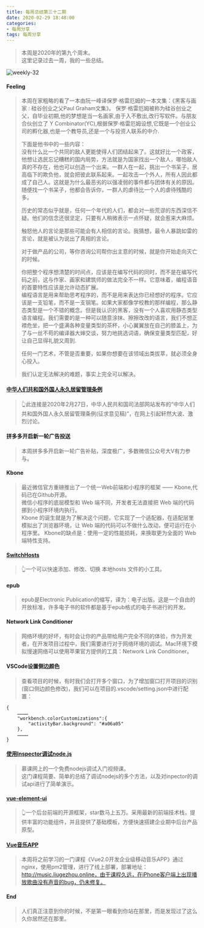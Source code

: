 ```yaml
---
title: 每周总结第三十二期
date: 2020-02-29 18:48:00
categories:
- 每周分享
tags: 每周分享
---
```

> 本周是2020年的第九个周末。    
> 这里记录过去一周，我的一些总结。

![weekly-32](http://img.liugezhou.online/blog/weekly32.png)

<!--more-->

#### Feeling
> 本周在家粗略的看了一本由阮一峰译保罗·格雷厄姆的一本文集：《黑客与画家 : 硅谷创业之父Paul Graham文集》。 
> 保罗·格雷厄姆被称为硅谷创业之父，自毕业初期,他的梦想是当一名画家,由于入不敷出,改行写软件。与朋友合伙创立了 Y Combinator(YC),根据保罗·格雷厄姆设想,它既是一个创业公司的孵化器,也是一个教导员,还是一个与投资人联系的中介.
>
> 下面是他书中的一些内容：  
> 没有什么比一个共同的敌人更能使得人们团结起来了。这就好比一个政客，他想让选民忘记糟糕的国内局势，方法就是为国家找出一个敌人，哪怕敌人真的不存在，他也可以创造一个出来。一群人在一起，挑出一个书呆子，居高临下的欺负他，就会把彼此联系起来。一起攻击一个外人，所有人因此都成了自己人。这就是为什么最恶劣的以强凌弱的事件都与团体有关的原因。随便找一个书呆子，他都会告诉你，一群人的虐待比一个人的虐待残酷的多。
>
> 历史的常态似乎就是，任何一个年代的人们，都会对一些荒谬的东西深信不疑。他们的信念还很坚定，只要有人稍微表示一点怀疑，就会惹来大麻烦。
>
> 触怒他人的言论是那些可能会有人相信的言论。我猜想，最令人暴跳如雷的言论，就是被认为说出了真相的言论。
>
> 对于做产品的公司，等你咨询公司帮你出主意的时候，就是你开始走向灭亡的时候。
>
> 你把整个程序想清楚的时间点，应该是在编写代码的同时，而不是在编写代码之前，这与作家、画家和建筑师的做法完全不一样。它意味着，编程语音的首要特性应该是允许动态扩展。    
> 编程语言是用来帮助思考程序的，而不是用来表达你已经想好的程序。它应该是一支铅笔，而不是一支钢笔。如果大家都像学校教的那样编程，那么静态类型是一个不错的概念。但是我认识的黑客，没有一个人喜欢用静态类型语言编程。我们需要的是一种可以随意涂抹、擦擦改改的语言，我们不想正襟危坐，把一个盛满各种变量类型的茶杯，小心翼翼放在自己的膝盖上，为了与一丝不苟的编译器大婶交谈，努力地挑选词语，确保变量类型匹配，好让自己显得礼貌又周到.
> 
> 任何一门艺术，不管是否重要，如果你想要在该领域出类拔萃，就必须全身心投入。
>
> 我们认定无法解决的难题，事实上完全可以解决。

#### [中华人们共和国外国人永久居留管理条例](http://www.moj.gov.cn/news/content/2020-02/27/zlk_3242559.html)
> 👆此连接是2020年2月27日，中华人民共和国司法部网站发布的“中华人们共和国外国人永久居留管理条例(征求意见稿)”，在网上引起轩然大波、激烈讨论。

#### 拼多多开启新一轮广告投送
> 本周拼多多开启新一轮广告补贴，深度极广，多数微信公众号大V有力参与。

#### Kbone
> 最近微信官方重磅推出了一个统一Web前端和小程序的框架 —— Kbone,代码已在Github开源。       
> 微信小程序的底层模型和 Web 端不同，开发者无法直接把 Web 端的代码挪到小程序环境内执行。    
> Kbone 的诞生就是为了解决这个问题，它实现了一个适配器，在适配层里模拟出了浏览器环境，让 Web 端的代码可以不做什么改动，便可运行在小程序里。 
> Kbone的缺点是：使用一定的性能损耗，来换取更为全面的 Web 端特性支持。  

#### [SwitchHosts](https://oldj.github.io/SwitchHosts/)
> 👆一个可以快速添加、修改、切换 本地hosts 文件的小工具。

#### epub
> epub是Electronic Publication的缩写，译为：电子出版。这是一个自由的开放标准，许多电子书的软件都是基于epub格式的电子书进行的开发。  

#### Network Link Conditioner
> 网络环境的好坏，有时会让你的产品带给用户完全不同的体验，作为开发者，在开发项目过程中，我们需要进行对于网络环境的调试。Mac环境下模拟慢速网络可以使用苹果官方提供的工具：Network Link Conditioner。

#### VSCode设置侧边颜色
> 查看项目的时候，有时我们会打开多个窗口，为了增加窗口打开项目的识别(窗口侧边颜色修改)，我们可以在项目的.vscode/setting.json中进行配置：  
```
{
    …………
    "workbench.colorCustomizations":{
        "activityBar.background": "#a06a05"
    },
    …………
}
```
#### [使用Inspector调试node.js](https://www.imooc.com/learn/1093)
> 慕课网上的一个免费nodejs调试入门视频课。  
> 这门课程简要、简单的总结了调试nodejs的多个方法，以及对inpector的调试api进行了简单演示。

#### [vue-element-ui](https://github.com/PanJiaChen/vue-element-admin)
> 👆一个后台前端的开源框架，star数马上五万。采用最新的前端技术栈，提供丰富的功能组件，并且提供了基础模板，方便快速搭建企业期中后台产品原型。

#### [Vue音乐APP](http://music.liugezhou.online)
> 本周将之前学习的一门课程《Vue2.0开发企业级移动音乐APP》通过nginx，使用pm2管理，进行了线上部署，部署地址：http://music.liugezhou.online，由于课程久远，在iPhone客户端上出现播放歌曲没有声音的bug，仍未修复。

#### End
> 人们真正注意到你的时候，不是第一眼看到你站在那里，而是发现过了这么久你居然还在那里。